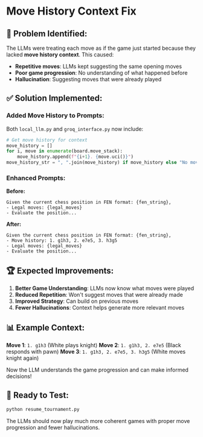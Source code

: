 # Move History Context Fix

## 🎯 **Problem Identified:**

The LLMs were treating each move as if the game just started because they lacked **move history context**. This caused:

- **Repetitive moves**: LLMs kept suggesting the same opening moves
- **Poor game progression**: No understanding of what happened before
- **Hallucination**: Suggesting moves that were already played

## ✅ **Solution Implemented:**

### **Added Move History to Prompts:**

Both `local_llm.py` and `groq_interface.py` now include:

```python
# Get move history for context
move_history = []
for i, move in enumerate(board.move_stack):
    move_history.append(f"{i+1}. {move.uci()}")
move_history_str = ", ".join(move_history) if move_history else "No moves played yet"
```

### **Enhanced Prompts:**

**Before:**
```
Given the current chess position in FEN format: {fen_string},
- Legal moves: {legal_moves}
- Evaluate the position...
```

**After:**
```
Given the current chess position in FEN format: {fen_string},
- Move history: 1. g1h3, 2. e7e5, 3. h3g5
- Legal moves: {legal_moves}
- Evaluate the position...
```

## 🏆 **Expected Improvements:**

1. **Better Game Understanding**: LLMs now know what moves were played
2. **Reduced Repetition**: Won't suggest moves that were already made
3. **Improved Strategy**: Can build on previous moves
4. **Fewer Hallucinations**: Context helps generate more relevant moves

## 📊 **Example Context:**

**Move 1**: `1. g1h3` (White plays knight)
**Move 2**: `1. g1h3, 2. e7e5` (Black responds with pawn)
**Move 3**: `1. g1h3, 2. e7e5, 3. h3g5` (White moves knight again)

Now the LLM understands the game progression and can make informed decisions!

## 🚀 **Ready to Test:**

```bash
python resume_tournament.py
```

The LLMs should now play much more coherent games with proper move progression and fewer hallucinations. 